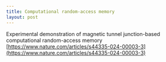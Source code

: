 ```yaml
---
title: Computational random-access memory
layout: post
---
```


Experimental demonstration of magnetic tunnel junction-based computational random-access memory
[https://www.nature.com/articles/s44335-024-00003-3](https://www.nature.com/articles/s44335-024-00003-3)
